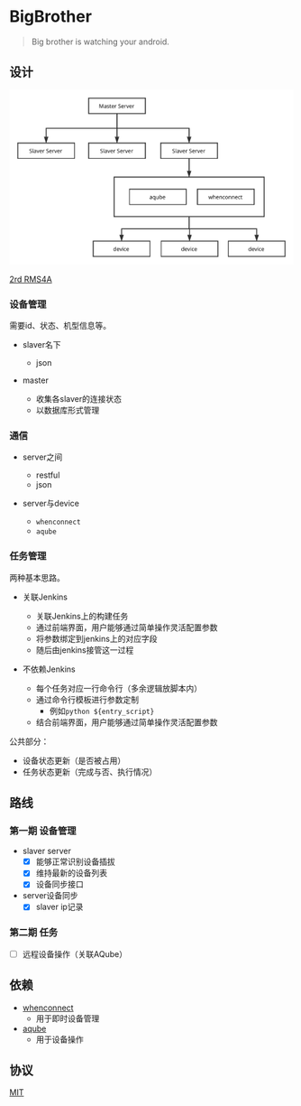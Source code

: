 # BigBrother

> Big brother is watching your android.

## 设计

![BigBrotherDesign](BigBrother.svg)

[2rd RMS4A](https://github.com/williamfzc/RMS4A)

### 设备管理

需要id、状态、机型信息等。

- slaver名下
    - json

- master
    - 收集各slaver的连接状态
    - 以数据库形式管理

### 通信

- server之间
    - restful
    - json

- server与device
    - `whenconnect`
    - `aqube`

### 任务管理

两种基本思路。

- 关联Jenkins
    - 关联Jenkins上的构建任务
    - 通过前端界面，用户能够通过简单操作灵活配置参数
    - 将参数绑定到jenkins上的对应字段
    - 随后由jenkins接管这一过程

- 不依赖Jenkins
    - 每个任务对应一行命令行（多余逻辑放脚本内）
    - 通过命令行模板进行参数定制
        - 例如`python ${entry_script}`
    - 结合前端界面，用户能够通过简单操作灵活配置参数

公共部分：

- 设备状态更新（是否被占用）
- 任务状态更新（完成与否、执行情况）

## 路线

### 第一期 设备管理

- slaver server
    - [x] 能够正常识别设备插拔
    - [x] 维持最新的设备列表
    - [x] 设备同步接口

- server设备同步
    - [x] slaver ip记录

### 第二期 任务

- [ ] 远程设备操作（关联AQube）

## 依赖

- [whenconnect](https://github.com/williamfzc/whenconnect)
    - 用于即时设备管理
- [aqube](https://github.com/williamfzc/AQube_Core)
    - 用于设备操作

## 协议

[MIT](LICENSE)
